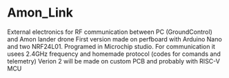 # Amon_Link
External electronics for RF communication between PC (GroundControl) and Amon lander drone
First version made on perfboard with Arduino Nano and two NRF24L01. Programed in Microchip studio.
For communication it usees 2.4GHz frequency and homemade protocol (codes for comands and telemetry)
Verion 2 will be made on custom PCB and probably with RISC-V MCU
